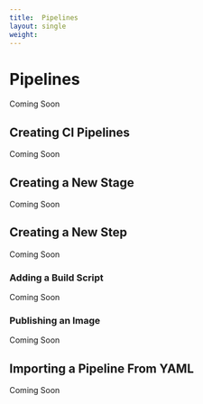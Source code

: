 ```yaml
---
title:  Pipelines
layout: single
weight:
---
```

# Pipelines

Coming Soon

## Creating CI Pipelines

Coming Soon

## Creating a New Stage

Coming Soon

## Creating a New Step

Coming Soon

### Adding a Build Script

Coming Soon

### Publishing an Image

Coming Soon

## Importing a Pipeline From YAML

Coming Soon
